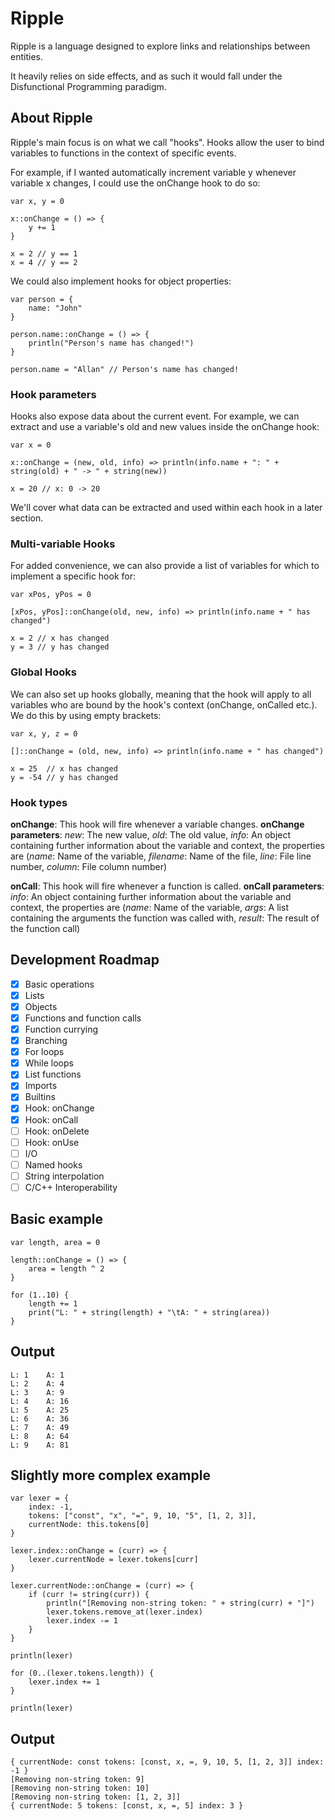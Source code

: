 # Ripple

Ripple is a language designed to explore links and relationships between entities.

It heavily relies on side effects, and as such it would fall under the Disfunctional Programming paradigm.

## About Ripple

Ripple's main focus is on what we call "hooks". Hooks allow the user to bind variables to functions in the context of specific events. 

For example, if I wanted automatically increment variable y whenever variable x changes, I could use the onChange hook to do so:

```
var x, y = 0

x::onChange = () => {
	y += 1
}

x = 2 // y == 1
x = 4 // y == 2
```

We could also implement hooks for object properties:

```
var person = {
	name: "John"
}

person.name::onChange = () => {
	println("Person's name has changed!")
}

person.name = "Allan" // Person's name has changed!
```

### Hook parameters

Hooks also expose data about the current event. For example, we can extract and use a variable's old and new values inside the onChange hook:

```
var x = 0

x::onChange = (new, old, info) => println(info.name + ": " + string(old) + " -> " + string(new))

x = 20 // x: 0 -> 20
```

We'll cover what data can be extracted and used within each hook in a later section.

### Multi-variable Hooks

For added convenience, we can also provide a list of variables for which to implement a specific hook for:

```
var xPos, yPos = 0

[xPos, yPos]::onChange(old, new, info) => println(info.name + " has changed")

x = 2 // x has changed
y = 3 // y has changed
```

### Global Hooks

We can also set up hooks globally, meaning that the hook will apply to all variables who are bound by the hook's context (onChange, onCalled etc.). We do this by using empty brackets:

```
var x, y, z = 0

[]::onChange = (old, new, info) => println(info.name + " has changed")

x = 25  // x has changed
y = -54 // y has changed
```

### Hook types

**onChange**: This hook will fire whenever a variable changes.
**onChange parameters**: *new*: The new value, *old*: The old value, *info*: An object containing further information about the variable and context, the properties are (*name*: Name of the variable, *filename*: Name of the file, *line*: File line number, *column*: File column number)

**onCall**: This hook will fire whenever a function is called.
**onCall parameters**: *info*: An object containing further information about the variable and context, the properties are (*name*: Name of the variable, *args*: A list containing the arguments the function was called with, *result*: The result of the function call)
## Development Roadmap

- [x] Basic operations
- [x] Lists
- [x] Objects
- [x] Functions and function calls
- [x] Function currying
- [x] Branching
- [x] For loops
- [x] While loops
- [x] List functions
- [x] Imports
- [x] Builtins
- [x] Hook: onChange
- [x] Hook: onCall
- [ ] Hook: onDelete
- [ ] Hook: onUse
- [ ] I/O
- [ ] Named hooks
- [ ] String interpolation
- [ ] C/C++ Interoperability

## Basic example

```
var length, area = 0

length::onChange = () => {
	area = length ^ 2
}

for (1..10) {
	length += 1
	print("L: " + string(length) + "\tA: " + string(area))
}
```

## Output

```
L: 1    A: 1
L: 2    A: 4
L: 3    A: 9
L: 4    A: 16
L: 5    A: 25
L: 6    A: 36
L: 7    A: 49
L: 8    A: 64
L: 9    A: 81
```

## Slightly more complex example

```
var lexer = {
	index: -1,
	tokens: ["const", "x", "=", 9, 10, "5", [1, 2, 3]],
	currentNode: this.tokens[0]
}

lexer.index::onChange = (curr) => {
	lexer.currentNode = lexer.tokens[curr]
}

lexer.currentNode::onChange = (curr) => {
	if (curr != string(curr)) {
		println("[Removing non-string token: " + string(curr) + "]")
		lexer.tokens.remove_at(lexer.index)
		lexer.index -= 1
	}
}

println(lexer)

for (0..(lexer.tokens.length)) {
	lexer.index += 1
}

println(lexer)
```

## Output

```
{ currentNode: const tokens: [const, x, =, 9, 10, 5, [1, 2, 3]] index: -1 }
[Removing non-string token: 9]
[Removing non-string token: 10]
[Removing non-string token: [1, 2, 3]]
{ currentNode: 5 tokens: [const, x, =, 5] index: 3 }
```
